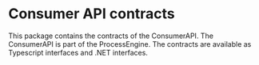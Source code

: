 # Consumer API contracts

This package contains the contracts of the ConsumerAPI. The ConsumerAPI is part of the ProcessEngine. The contracts are available as Typescript interfaces and .NET interfaces.